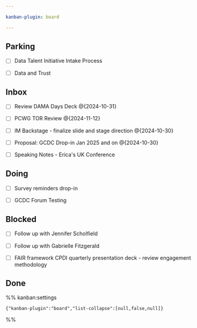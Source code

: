 ```yaml
---

kanban-plugin: board

---
```


## Parking

- [ ] Data Talent Initiative Intake Process
- [ ] Data and Trust


## Inbox

- [ ] Review DAMA Days Deck @{2024-10-31}
- [ ] PCWG TOR Review @{2024-11-12}
- [ ] IM Backstage - finalize slide and stage direction @{2024-10-30}
- [ ] Proposal: GCDC Drop-in Jan 2025 and on @{2024-10-30}
- [ ] Speaking Notes - Erica's UK Conference


## Doing

- [ ] Survey reminders drop-in
- [ ] GCDC Forum Testing


## Blocked

- [ ] Follow up with Jennifer Scholfield
- [ ] Follow up with Gabrielle Fitzgerald
- [ ] FAIR framework CPDI quarterly presentation deck - review engagement methodology


## Done





%% kanban:settings
```
{"kanban-plugin":"board","list-collapse":[null,false,null]}
```
%%